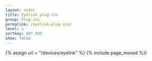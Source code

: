 ```yaml
---
layout: osdoc
title: Eyelink plug-ins
group: Plug-ins
permalink: /eyelink-plug-ins/
level: 1
sortkey: 007.999
show: false
---
```


{% assign url = "/devices/eyelink" %}
{% include page_moved %})